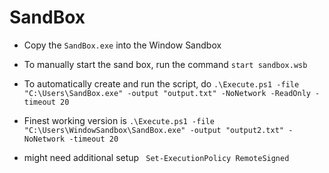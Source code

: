 # SandBox

- Copy the `SandBox.exe` into the Window Sandbox

- To manually start the sand box, run the command `start sandbox.wsb`

- To automatically create and run the script, do `.\Execute.ps1 -file "C:\Users\SandBox.exe" -output "output.txt" -NoNetwork -ReadOnly -timeout 20`

- Finest working version is `.\Execute.ps1 -file "C:\Users\WindowSandbox\SandBox.exe" -output "output2.txt" -NoNetwork -timeout 20`

- might need additional setup ` Set-ExecutionPolicy RemoteSigned`
